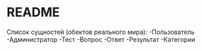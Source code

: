 # README

Список сущностей (обектов реального мира):
-Пользователь
-Администратор
-Тест
-Вопрос
-Ответ
-Результат
-Категории
